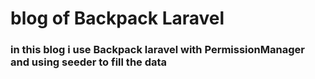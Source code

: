 # blog of Backpack Laravel 
### in this blog i use Backpack laravel with PermissionManager and using seeder to fill the data 
###


 
